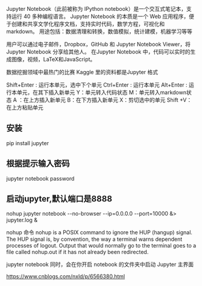 Jupyter Notebook（此前被称为 IPython notebook）是一个交互式笔记本，支持运行 40 多种编程语言。
Jupyter Notebook 的本质是一个 Web 应用程序，便于创建和共享文学化程序文档，支持实时代码，数学方程，可视化和 markdown。 用途包括：数据清理和转换，数值模拟，统计建模，机器学习等等

用户可以通过电子邮件，Dropbox，GitHub 和 Jupyter Notebook Viewer，将 Jupyter Notebook 分享给其他人。
在Jupyter Notebook 中，代码可以实时的生成图像，视频，LaTeX和JavaScript。

数据挖掘领域中最热门的比赛 Kaggle 里的资料都是Jupyter 格式

Shift+Enter : 运行本单元，选中下个单元
Ctrl+Enter : 运行本单元
Alt+Enter : 运行本单元，在其下插入新单元
Y：单元转入代码状态
M：单元转入markdown状态
A ：在上方插入新单元
B：在下方插入新单元
X：剪切选中的单元
Shift +V：在上方粘贴单元


## 安装
pip install jupyter

## 根据提示输入密码
jupyter notebook password

## 启动jupyter,默认端口是8888
nohup jupyter notebook --no-browser --ip=0.0.0.0  --port=10000 &> jupyter.log &

nohup 命令
    nohup is a POSIX command to ignore the HUP (hangup) signal. 
    The HUP signal is, by convention, the way a terminal warns dependent processes of logout. 
    Output that would normally go to the terminal goes to a file called nohup.out if it has not already been redirected.

jupyter notebook
同时，会在你开启 notebook 的文件夹中启动 Jupyter 主界面

https://www.cnblogs.com/nxld/p/6566380.html

